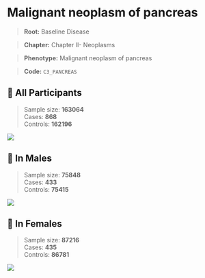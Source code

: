 # Malignant neoplasm of pancreas

> **Root:** Baseline Disease  

> **Chapter:** Chapter II- Neoplasms  

> **Phenotype:** Malignant neoplasm of pancreas  

> **Code:** `C3_PANCREAS`

## 🧪 All Participants  
> Sample size: **163064**  
> Cases: **868**  
> Controls: **162196**
<img src="/Disease/Figures/ALL/Incidence/C3_PANCREAS.png"/>
<CsvTable src="/Disease/Data/ALL/Incidence/COX_C3_PANCREAS.csv" label="🔍 View full results" />

## 👨 In Males  
> Sample size: **75848**  
> Cases: **433**  
> Controls: **75415**
<img src="/Disease/Figures/Male/Incidence/C3_PANCREAS.png"/>
<CsvTable src="/Disease/Data/Male/Incidence/COX_C3_PANCREAS.csv" label="🔍 View full results" />

## 👩 In Females  
> Sample size: **87216**  
> Cases: **435**  
> Controls: **86781**
<img src="/Disease/Figures/Female/Incidence/C3_PANCREAS.png"/>
<CsvTable src="/Disease/Data/Female/Incidence/COX_C3_PANCREAS.csv" label="🔍 View full results" />
